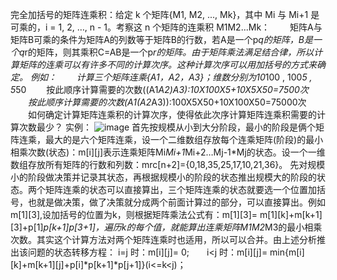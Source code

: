 完全加括号的矩阵连乘积：给定 k 个矩阵{M1, M2, ..., Mk}，其中 Mi 与 Mi+1 是可乘的，i = 1, 2, …, n - 1。考察这 n 个矩阵的连乘积 M1M2...Mk：
　　矩阵A与矩阵B可乘的条件为矩阵A的列数等于矩阵B的行数，若A是一个p*q的矩阵，B是一个q*r的矩阵，则其乘积C=AB是一个p*r的矩阵。由于矩阵乘法满足结合律，所以计算矩阵的连乘可以有许多不同的计算次序。这种计算次序可以用加括号的方式来确定。
例如：
　　计算三个矩阵连乘{A1，A2，A3}；维数分别为10*100 , 100*5 , 5*50
　　按此顺序计算需要的次数((A1*A2)*A3):10X100X5+10X5X50=7500次
　　按此顺序计算需要的次数(A1*(A2*A3)):100X5X50+10X100X50=75000次
　　如何确定计算矩阵连乘积的计算次序，使得依此次序计算矩阵连乘积需要的计算次数最少？
实例：
![image](https://user-images.githubusercontent.com/55118194/192785411-3356d786-df92-47b5-b55e-8037789d560f.png)
首先按规模从小到大分阶段，最小的阶段是俩个矩阵连乘，最大的是六个矩阵连乘，设一个二维数组存放每个连乘矩阵(阶段)的最小相乘次数(状态)：m[i][j]表示连乘矩阵Mi*Mi+1*Mi+2…Mj-1*Mj的状态。设一个一维数组存放所有矩阵的行数和列数：mrc[n+2]={0,18,35,25,17,10,21,36}。
先对规模小的阶段做决策并记录其状态，再根据规模小的阶段的状态推出规模大的阶段的状态。两个矩阵连乘的状态可以直接算出，三个矩阵连乘的状态就要选一个位置加括号，也就是做决策，做了决策就分成两个前面计算过的部分，可以直接算出。例如m[1][3],设加括号的位置为k，则根据矩阵乘法公式有：m[1][3]= m[1][k]+m[k+1][3]+p[1]*p[k+1]*p[3+1]，遍历k的每个值，就能算出连乘矩阵M1*M2*M3的最小相乘次数。其实这个计算方法对两个矩阵连乘时也适用，所以可以合并。由上述分析推出该问题的状态转移方程：
i=j 时：m[i][j]= 0;　　i<j 时：m[i][j]= min{m[i][k]+m[k+1][j]+p[i]*p[k+1]*p[j+1]}(i<=k<j)；
